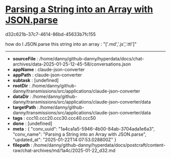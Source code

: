 # [Parsing a String into an Array with JSON.parse](https://claude.ai/chat/1a4ca1a5-5946-4b00-84ab-3704ada1e6a3)

d32c621b-37c7-4614-86bd-45633b7fc155

how do I JSON.parse this string into an array : "['.md','.js','.ttl']"

---

* **sourceFile** : /home/danny/github-danny/hyperdata/docs/chat-archives/data-2025-01-25-12-45-58/conversations.json
* **appName** : claude-json-converter
* **appPath** : claude-json-converter
* **subtask** : [undefined]
* **rootDir** : /home/danny/github-danny/transmissions/src/applications/claude-json-converter
* **dataDir** : /home/danny/github-danny/transmissions/src/applications/claude-json-converter/data
* **targetPath** : /home/danny/github-danny/transmissions/src/applications/claude-json-converter/data
* **tags** : ccc10.ccc20.ccc30.ccc40.ccc50
* **done** : [undefined]
* **meta** : {
  "conv_uuid": "1a4ca1a5-5946-4b00-84ab-3704ada1e6a3",
  "conv_name": "Parsing a String into an Array with JSON.parse",
  "updated_at": "2025-01-22T14:07:53.028800Z"
}
* **filepath** : /home/danny/github-danny/hyperdata/docs/postcraft/content-raw/chat-archives/md/1a4c/2025-01-22_d32.md